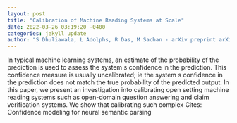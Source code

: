 ```yaml
--- 
layout: post 
title: "Calibration of Machine Reading Systems at Scale" 
date: 2022-03-26 03:19:20 -0400 
categories: jekyll update 
author: "S Dhuliawala, L Adolphs, R Das, M Sachan - arXiv preprint arXiv:2203.10623, 2022" 
--- 
```

In typical machine learning systems, an estimate of the probability of the prediction is used to assess the system s confidence in the prediction. This confidence measure is usually uncalibrated; ie the system s confidence in the prediction does not match the true probability of the predicted output. In this paper, we present an investigation into calibrating open setting machine reading systems such as open-domain question answering and claim verification systems. We show that calibrating such complex Cites: Confidence modeling for neural semantic parsing